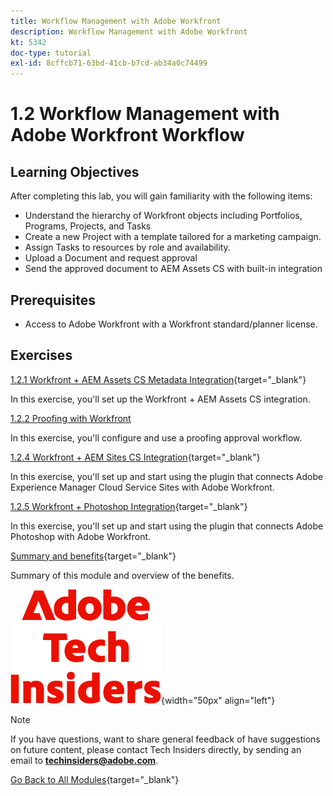 ```yaml
---
title: Workflow Management with Adobe Workfront
description: Workflow Management with Adobe Workfront
kt: 5342
doc-type: tutorial
exl-id: 8cffcb71-63bd-41cb-b7cd-ab34a0c74499
---
```

# 1.2 Workflow Management with Adobe Workfront Workflow

## Learning Objectives

After completing this lab, you will gain familiarity with the following items: 

- Understand the hierarchy of Workfront objects including Portfolios, Programs, Projects, and Tasks
- Create a new Project with a template tailored for a marketing campaign.
- Assign Tasks to resources by role and availability.
- Upload a Document and request approval
- Send the approved document to AEM Assets CS with built-in integration

## Prerequisites

- Access to Adobe Workfront with a Workfront standard/planner license. 

## Exercises

[1.2.1 Workfront + AEM Assets CS Metadata Integration](./ex1.md){target="_blank"}

In this exercise, you'll set up the Workfront + AEM Assets CS integration.

[1.2.2 Proofing with Workfront](./ex2.md)

In this exercise, you'll configure and use a proofing approval workflow.

[1.2.4 Workfront + AEM Sites CS Integration](./ex4.md){target="_blank"}

In this exercise, you'll set up and start using the plugin that connects Adobe Experience Manager Cloud Service Sites with Adobe Workfront.

[1.2.5 Workfront + Photoshop Integration](./ex5.md){target="_blank"}

In this exercise, you'll set up and start using the plugin that connects Adobe Photoshop with Adobe Workfront.

[Summary and benefits](./summary.md){target="_blank"}

Summary of this module and overview of the benefits.

![Tech Insiders](./../../../assets/images/techinsiders.png){width="50px" align="left"}

>[!NOTE]
>
>If you have questions, want to share general feedback of have suggestions on future content, please contact Tech Insiders directly, by sending an email to **techinsiders@adobe.com**.

[Go Back to All Modules](../../../overview.md){target="_blank"}
